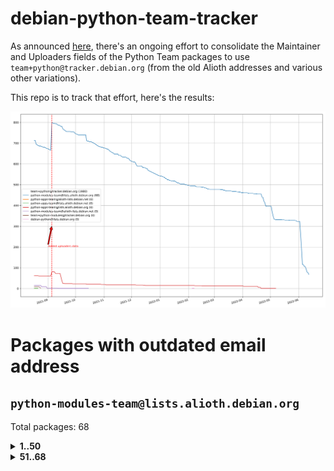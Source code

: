 # debian-python-team-tracker



As announced [here](https://lists.debian.org/debian-python/2021/08/msg00006.html), there's an ongoing effort to consolidate the Maintainer and Uploaders fields of the Python Team packages to use `team+python@tracker.debian.org` (from the old Alioth addresses and various other variations).



This repo is to track that effort, here's the results:



![Python team emails](images/python_team_emails.svg)


# Packages with outdated email address

## `python-modules-team@lists.alioth.debian.org`
Total packages: 68
<details>
<summary><b>1..50</b></summary>


| # | Package | Version |
| --- | --- | --- |
| 1 | [django-pipeline](https://tracker.debian.org/django-pipeline) | 1.6.14-3 |
| 2 | [dnsdiag](https://tracker.debian.org/dnsdiag) | 2.0.2-1 |
| 3 | [faker](https://tracker.debian.org/faker) | 0.9.3-0.1 |
| 4 | [fastchunking](https://tracker.debian.org/fastchunking) | 0.0.3-2 |
| 5 | [flask-script](https://tracker.debian.org/flask-script) | 2.0.6-2 |
| 6 | [hachoir](https://tracker.debian.org/hachoir) | 3.1.0+dfsg-3 |
| 7 | [kivy](https://tracker.debian.org/kivy) | 1.11.0-2 |
| 8 | [mockldap](https://tracker.debian.org/mockldap) | 0.3.0-4 |
| 9 | [networkx](https://tracker.debian.org/networkx) | 2.5+ds-2 |
| 10 | [okasha](https://tracker.debian.org/okasha) | 0.2.4-4 |
| 11 | [portio](https://tracker.debian.org/portio) | 0.5-4 |
| 12 | [power](https://tracker.debian.org/power) | 1.4+dfsg-4 |
| 13 | [pydenticon](https://tracker.debian.org/pydenticon) | 0.3.1-2 |
| 14 | [pydle](https://tracker.debian.org/pydle) | 0.9.4-2 |
| 15 | [pyfg](https://tracker.debian.org/pyfg) | 0.50-2 |
| 16 | [pylibmc](https://tracker.debian.org/pylibmc) | 1.5.2-3 |
| 17 | [pynliner](https://tracker.debian.org/pynliner) | 0.8.0-2 |
| 18 | [pyopengl](https://tracker.debian.org/pyopengl) | 3.1.5+dfsg-1 |
| 19 | [pyprind](https://tracker.debian.org/pyprind) | 2.11.2-2 |
| 20 | [pytds](https://tracker.debian.org/pytds) | 1.10.0-1 |
| 21 | [pytest-bdd](https://tracker.debian.org/pytest-bdd) | 3.2.1-1 |
| 22 | [python-aioinflux](https://tracker.debian.org/python-aioinflux) | 0.9.0-2 |
| 23 | [python-click-log](https://tracker.debian.org/python-click-log) | 0.2.1-2 |
| 24 | [python-colour](https://tracker.debian.org/python-colour) | 0.1.5-2 |
| 25 | [python-decorator](https://tracker.debian.org/python-decorator) | 4.4.2-2 |
| 26 | [python-demjson](https://tracker.debian.org/python-demjson) | 2.2.4-5 |
| 27 | [python-django-push-notifications](https://tracker.debian.org/python-django-push-notifications) | 1.4.1-1 |
| 28 | [python-ewmh](https://tracker.debian.org/python-ewmh) | 0.1.6-2 |
| 29 | [python-gflags](https://tracker.debian.org/python-gflags) | 1.5.1-7 |
| 30 | [python-hpilo](https://tracker.debian.org/python-hpilo) | 4.3-3 |
| 31 | [python-ipfix](https://tracker.debian.org/python-ipfix) | 0.9.7-2 |
| 32 | [python-ldap](https://tracker.debian.org/python-ldap) | 3.2.0-4 |
| 33 | [python-libguess](https://tracker.debian.org/python-libguess) | 1.1-4 |
| 34 | [python-mailer](https://tracker.debian.org/python-mailer) | 0.8.1-4 |
| 35 | [python-mastodon](https://tracker.debian.org/python-mastodon) | 1.5.1-1 |
| 36 | [python-model-mommy](https://tracker.debian.org/python-model-mommy) | 1.6.0-2 |
| 37 | [python-pathtools](https://tracker.debian.org/python-pathtools) | 0.1.2-4 |
| 38 | [python-pem](https://tracker.debian.org/python-pem) | 19.1.0-1 |
| 39 | [python-persistent](https://tracker.debian.org/python-persistent) | 4.6.4-0.2 |
| 40 | [python-pex](https://tracker.debian.org/python-pex) | 1.1.14-3.1 |
| 41 | [python-phonenumbers](https://tracker.debian.org/python-phonenumbers) | 8.12.1-1 |
| 42 | [python-plaster](https://tracker.debian.org/python-plaster) | 1.0-2 |
| 43 | [python-plaster-pastedeploy](https://tracker.debian.org/python-plaster-pastedeploy) | 0.5-3 |
| 44 | [python-repoze.sphinx.autointerface](https://tracker.debian.org/python-repoze.sphinx.autointerface) | 0.8-0.2 |
| 45 | [python-schedutils](https://tracker.debian.org/python-schedutils) | 0.6-2.1 |
| 46 | [python-service-identity](https://tracker.debian.org/python-service-identity) | 18.1.0-6 |
| 47 | [python-simpy](https://tracker.debian.org/python-simpy) | 2.3.1+dfsg-2 |
| 48 | [python-slimmer](https://tracker.debian.org/python-slimmer) | 0.1.30-8 |
| 49 | [python-suntime](https://tracker.debian.org/python-suntime) | 1.2.5-2 |
| 50 | [python-tempita](https://tracker.debian.org/python-tempita) | 0.5.2-6 |
</details>
<details>
<summary><b>51..68</b></summary>

| # | Package | Version |
| --- | --- | --- |
| 51 | [python-testing.mysqld](https://tracker.debian.org/python-testing.mysqld) | 1.4.0-4 |
| 52 | [python-testing.postgresql](https://tracker.debian.org/python-testing.postgresql) | 1.3.0-2 |
| 53 | [python-urlobject](https://tracker.debian.org/python-urlobject) | 2.4.3-3 |
| 54 | [python-wheezy.template](https://tracker.debian.org/python-wheezy.template) | 0.1.167-2 |
| 55 | [python-wither](https://tracker.debian.org/python-wither) | 1.1-2 |
| 56 | [pywinrm](https://tracker.debian.org/pywinrm) | 0.3.0-2 |
| 57 | [quark-sphinx-theme](https://tracker.debian.org/quark-sphinx-theme) | 0.5.1-2 |
| 58 | [routes](https://tracker.debian.org/routes) | 2.5.1-1 |
| 59 | [sireader](https://tracker.debian.org/sireader) | 1.1.1-2 |
| 60 | [sleekxmpp](https://tracker.debian.org/sleekxmpp) | 1.3.3-6 |
| 61 | [speaklater](https://tracker.debian.org/speaklater) | 1.3-5 |
| 62 | [sphinx](https://tracker.debian.org/sphinx) | 1.8.5-5 |
| 63 | [stardicter](https://tracker.debian.org/stardicter) | 1.2-1 |
| 64 | [stsci.distutils](https://tracker.debian.org/stsci.distutils) | 0.3.7-5 |
| 65 | [tagpy](https://tracker.debian.org/tagpy) | 2013.1-7 |
| 66 | [tinydb](https://tracker.debian.org/tinydb) | 3.15.2-2 |
| 67 | [vim-autopep8](https://tracker.debian.org/vim-autopep8) | 1.2.0-2 |
| 68 | [webpy](https://tracker.debian.org/webpy) | 1:0.61-1 |
</details>
